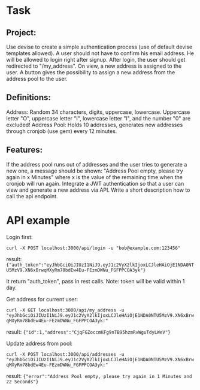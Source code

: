 # Task

## Project:
Use devise to create a simple authentication process (use of default devise templates allowed). A user should not have to confirm his email address. He will be allowed to login right after signup. After login, the user should get redirected to "/my_address". On view, a new address is assigned to the user. A button gives the possibility to assign a new address from the address pool to the user.

## Definitions:
Address: Random 34 characters, digits, uppercase, lowercase. Uppercase letter "O", uppercase letter "I", lowercase letter "l", and the number "0" are excluded!
Address Pool: Holds 10 addresses, generates new addresses through cronjob (use gem) every 12 minutes.

## Features:
If the address pool runs out of addresses and the user tries to generate a new one, a message should be shown: "Address Pool empty, please try again in x Minutes" where x is the value of the remaining time when the cronjob will run again.
Integrate a JWT authentication so that a user can view and generate a new address via API.
Write a short description how to call the api endpoint.

# API example

Login first:

`curl -X POST localhost:3000/api/login -u "bob@example.com:123456"`

result:
`{"auth_token":"eyJhbGciOiJIUzI1NiJ9.eyJ1c2VyX2lkIjoxLCJleHAiOjE1NDA0NTU5MzV9.XN6xBrwqMXyRm78bdEw4Eu-FEzmDWNu_FGFPPCOA3yk"}`

It return "auth_token", pass in rest calls. Note: token will be valid within 1 day.

Get address for current user:

`curl -X GET localhost:3000/api/my_address -u "eyJhbGciOiJIUzI1NiJ9.eyJ1c2VyX2lkIjoxLCJleHAiOjE1NDA0NTU5MzV9.XN6xBrwqMXyRm78bdEw4Eu-FEzmDWNu_FGFPPCOA3yk:"`

result:
`{"id":1,"address":"CjqFGZoccmKFg9nTB95hzmRvWguTdyLWeV"}`

Update address from pool:

`curl -X POST localhost:3000/api/addresses -u "eyJhbGciOiJIUzI1NiJ9.eyJ1c2VyX2lkIjoxLCJleHAiOjE1NDA0NTU5MzV9.XN6xBrwqMXyRm78bdEw4Eu-FEzmDWNu_FGFPPCOA3yk:"`

result:
`{"error":"Address Pool empty, please try again in 1 Minutes and 22 Seconds"}`
